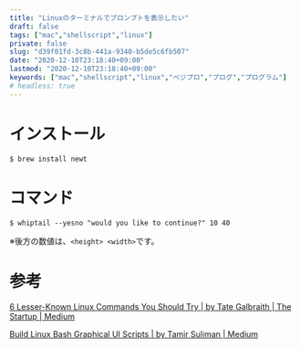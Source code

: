 ```yaml
---
title: "Linuxのターミナルでプロンプトを表示したい"
draft: false
tags: ["mac","shellscript","linux"]
private: false
slug: "d39f01fd-3c8b-441a-9340-b5de5c6fb507"
date: "2020-12-10T23:18:40+09:00"
lastmod: "2020-12-10T23:18:40+09:00"
keywords: ["mac","shellscript","linux","ベジプロ","プログ","プログラム"]
# headless: true
---
```


# インストール
```
$ brew install newt
```

# コマンド
```
$ whiptail --yesno "would you like to continue?" 10 40
```
※後方の数値は、`<height> <width>`です。

# 参考
[6 Lesser-Known Linux Commands You Should Try | by Tate Galbraith | The Startup | Medium](https://medium.com/swlh/6-lesser-known-linux-commands-you-should-try-ab739e1088d)

[Build Linux Bash Graphical UI Scripts | by Tamir Suliman | Medium](https://tamirsuliman.medium.com/getting-started-building-linux-bash-graphical-ui-scripts-447cee97c167)
